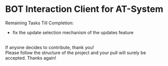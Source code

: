 # BOT Interaction Client for AT-System
Remaining Tasks Till Completion:
- fix the update selection mechanism of the updates feature
<br/>
If anyone decides to contribute, thank you! <br />
Please follow the structure of the project and your pull will surely be accepted. Thanks again!